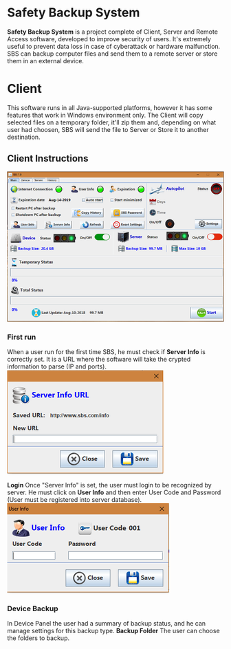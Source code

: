 # Safety Backup System

**Safety Backup System** is a project complete of Client, Server and Remote Access software, developed to improve security of users. It's extremely useful to prevent data loss in case of cyberattack or hardware malfunction. SBS can backup computer files and send them to a remote server or store them in an external device.


# Client
This software runs in all Java-supported platforms, however it has some features that work in Windows environment only. The Client will copy selected files on a temporary folder, it'll zip them and, depending on what user had choosen, SBS will send the file to Server or Store it to another destination.


## Client Instructions
![GitHub Logo](pictures/home.png)
### First run
When a user run for the first time SBS, he must check if  **Server Info** is correctly set. It is a URL where the software will take the crypted information to parse (IP and ports).
![GitHub Logo](pictures/server_info.png)

**Login**
Once "Server Info" is set, the user must login to be recognized by server. He must click on **User Info** and then enter User Code and Password (User must be registered into server database).
![GitHub Logo](pictures/user_info.png)
### Device Backup
In Device Panel the user had a summary of backup status, and he can manage settings for this backup type.
**Backup Folder**
The user can choose the folders to backup.
